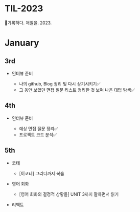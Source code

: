 # TIL-2023
📄기록하다. 매일을. 2023.

# January
## 3rd
- 인터뷰 준비

  - 나의 github, Blog 정리 및 다시 상기시키기✅
  - 그 동안 보았던 면접 질문 리스트 정리한 것 보며 나은 대답 탐색✅
  
## 4th
- 인터뷰 준비

  - 예상 면접 질문 정리✅
  - 프로젝트 코드 분석✅
  
## 5th
- 코테

  - [이코테] 그리디까지 복습

- 영어 회화

  - [영어 회화의 결정적 상황들] UNIT 3까지 말하면서 읽기
  
- 리액트
